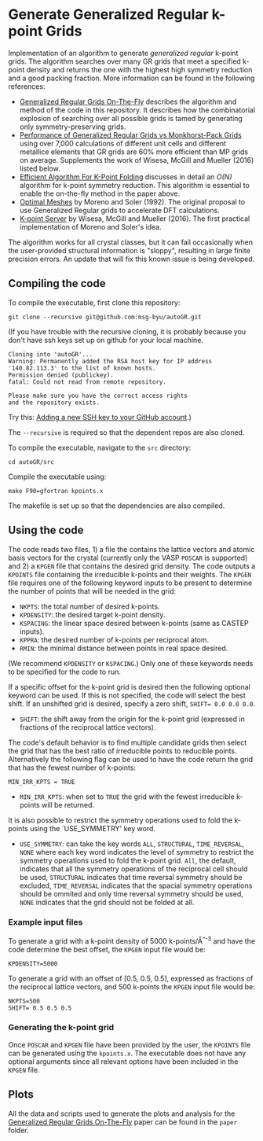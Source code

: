 # Generate Generalized Regular k-point Grids

Implementation of an algorithm to generate _generalized regular_ k-point grids. The algorithm searches over many GR grids that meet a specified k-point density and returns the one with the highest high symmetry reduction and a good packing fraction.
More information can be found in the following references:

* [Generalized Regular Grids On-The-Fly](https://arxiv.org/abs/1902.03257) describes the algorithm and method of the code in this repository. It describes how the combinatorial explosion of searching over all possible grids is tamed by generating only symmetry-preserving grids.
* [Performance of Generalized Regular Grids vs Monkhorst-Pack Grids](https://www.sciencedirect.com/science/article/pii/S0927025618304105?via%3Dihub) using over 7,000 calculations of different unit cells and different metallice elements that GR grids are 60% more efficient than MP grids on average. Supplements the work of  Wisesa, McGill and Mueller (2016) listed below.
* [Efficient Algorithm For K-Point Folding](https://arxiv.org/abs/1809.10261) discusses in detail an _O(N)_ algorithm for k-point symmetry reduction. This algorithm is essential to enable the on-the-fly method in the paper above.
* [Optimal Meshes](https://journals.aps.org/prb/abstract/10.1103/PhysRevB.45.13891) by Moreno and Soler (1992). The original proposal to use Generalized Regular grids to accelerate DFT calculations.
* [K-point Server](https://journals.aps.org/prb/abstract/10.1103/PhysRevB.93.155109) by Wisesa, McGill and Mueller (2016). The first practical implementation of Moreno and Soler's idea.

The algorithm works for all crystal classes, but it can fail occasionally when the user-provided structural information is "sloppy", resulting in large finite precision errors. An update that will fix this known issue is being developed.

## Compiling the code

To compile the executable, first clone this repository:

```
git clone --recursive git@github.com:msg-byu/autoGR.git
```

(If you have trouble with the recursive cloning, it is probably because you don't have ssh keys set up on github for your local machine.
```
Cloning into 'autoGR'...
Warning: Permanently added the RSA host key for IP address '140.82.113.3' to the list of known hosts.
Permission denied (publickey).
fatal: Could not read from remote repository.

Please make sure you have the correct access rights
and the repository exists.
```
Try this: [Adding a new SSH key to your GitHub account](https://help.github.com/en/articles/adding-a-new-ssh-key-to-your-github-account).)

The `--recursive` is required so that the dependent repos are also cloned.

To compile the executable, navigate to the `src` directory:

```
cd autoGR/src
```

Compile the executable using:

```
make F90=gfortran kpoints.x
```

The makefile is set up so that the dependencies are also compiled.

## Using the code

The code reads two files, 1) a file the contains the lattice vectors
and atomic basis vectors for the crystal (currently only the VASP
`POSCAR` is supported) and 2) a `KPGEN` file that contains the
desired grid density. The code
outputs a `KPOINTS` file containing the irreducible k-points and their
weights. The `KPGEN` file requires one of the following keyword inputs
to be present to determine the number of points that will be needed in
the grid:

- `NKPTS`: the total number of desired k-points.
- `KPDENSITY`: the desired target k-point density.
- `KSPACING`: the linear space desired between k-points (same as CASTEP inputs).
- `KPPRA`: the desired number of k-points per reciprocal atom.
- `RMIN`: the minimal distance between points in real space desired.

(We recommend `KPDENSITY` or `KSPACING`.)
Only one of these keywords needs to be specified for the code to run.

If a specific offset for the k-point grid is desired then the
following optional keyword can be used. If this is not specified, the code will select the best shift. If an unshifted grid is desired, specify a zero shift, `SHIFT= 0.0 0.0 0.0`.

- `SHIFT`: the shift away from the origin for the k-point grid
  (expressed in fractions of the reciprocal lattice vectors).

The code's default behavior is to find multiple candidate grids then select the grid that has the best ratio of irreducible points to reducible points. Alternatively the following flag can be used to have the code return the grid that has the fewest number of k-points:

```
MIN_IRR_KPTS = TRUE
```

- `MIN_IRR_KPTS`: when set to `TRUE` the grid with the fewest irreducible k-points will be returned.

It is also possible to restrict the symmetry operations used to fold the k-points using the `USE_SYMMETRY' key word.

- `USE_SYMMETRY`: can take the key words `ALL`, `STRUCTURAL`, `TIME_REVERSAL`, `NONE` where each key word indicates the level of symmetry to restrict the symmetry operations used to fold the k-point grid. `All`, the default, indicates that all the symmetry operations of the reciprocal cell should be used, `STRUCTURAL` indicates that time reversal symmetry should be excluded, `TIME_REVERSAL` indicates that the spacial symmetry operations should be ommited and only time reversal symmetry should be used, `NONE` indicates that the grid should not be folded at all.

### Example input files

To generate a grid with a k-point density of 5000 k-points/Å<sup>^-3</sup> and have the code determine the best offset,
the `KPGEN` input file would be:

```
KPDENSITY=5000
```

To generate a grid with an offset of [0.5, 0.5, 0.5], expressed as
fractions of the reciprocal lattice vectors, and 500 k-points the
`KPGEN` input file would be:

```
NKPTS=500
SHIFT= 0.5 0.5 0.5
```

### Generating the k-point grid

Once `POSCAR` and `KPGEN` file have been provided by the user, the
`KPOINTS` file can be generated using the `kpoints.x`. The executable
does not have any optional arguments since all relevant options have
been included in the `KPGEN` file.


## Plots

All the data and scripts used to generate the plots and analysis for
the [Generalized Regular Grids On-The-Fly](https://arxiv.org/abs/1902.03257) paper can be
found in the `paper` folder.
